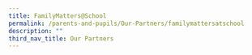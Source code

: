 ```yaml
---
title: FamilyMatters@School
permalink: /parents-and-pupils/Our-Partners/familymattersatschool
description: ""
third_nav_title: Our Partners
---
```

